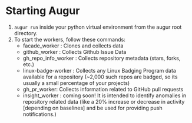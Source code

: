 # Starting Augur
1. `augur run` inside your python virtual environment from the augur root directory. 
2. To start the workers, follow these commands: 
	- facade_worker : Clones and collects data
	- github_worker : Collects Github Issue Data
	- gh_repo_info_worker : Collects repository metadata (stars, forks, etc.)
	- linux-badge-worker : Collects any Linux Badging Program data available for a repository (~2,000 such repos are badged, so its usually a small percentage of your projects)
	- gh_pr_worker: Collects information related to GitHub pull requests
	- insight_worker : coming soon!  It is intended to identify anomalies in repository related data (like a 20% increase or decrease in activity [depending on baselines] and be used for providing push notifications.)
